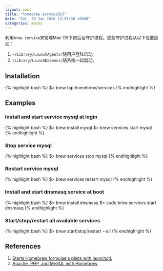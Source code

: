 ```yaml
---
layout: post
title: "homebrew servces简介"
date: "Sat, 30 Jan 2016 12:37:38 +0800"
categories: macos
---
```


利用`brew service`来管理Mac OS下的后台守护进程。这些守护进程从以下位置启动：

1. `~/Library/LaunchAgents/`随用户登陆启动。
2. `/Library/LaunchDaemons/`随系统一起启动。

## Installation

{% highlight bash %}
$> brew tap homebrew/services
{% endhighlight %}

## Examples

### Install and start service mysql at login

{% highlight bash %}
$> brew install mysql
$> brew services start mysql
{% endhighlight %}

### Stop service mysql

{% highlight bash %}
$> brew services stop mysql
{% endhighlight %}

### Restart service mysql

{% highlight bash %}
$> brew services restart mysql
{% endhighlight %}

### Install and start dnsmasq service at boot

{% highlight bash %}
$> brew install dnsmasq
$> sudo brew services start dnsmasq
{% endhighlight %}

### Start/stop/restart all available services

{% highlight bash %}
$> brew start|stop|restart --all
{% endhighlight %}

References
-----

1. [Starts Homebrew formulae's plists with launchctl.](https://github.com/Homebrew/homebrew-services)
2. [Apache, PHP, and MySQL with Homebrew](https://echo.co/blog/os-x-1010-yosemite-local-development-environment-apache-php-and-mysql-homebrew)

